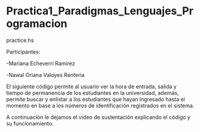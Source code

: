 # Practica1_Paradigmas_Lenguajes_Programacion

practice.hs

Participantes:

-Mariana Echeverri Ramirez 

-Nawal Oriana Valoyes Renteria

El siguiente código permite al usuario ver la hora de entrada, salida y tiempo de permanencia de los estudiantes en la universidad, además, permite buscar y enlistar a los estudiantes que hayan ingresado hasta el momento en base a los números de identificación registrados en el sistema. 

A continuación le dejamos el video de sustentación explicando el código y su funcionamiento.
